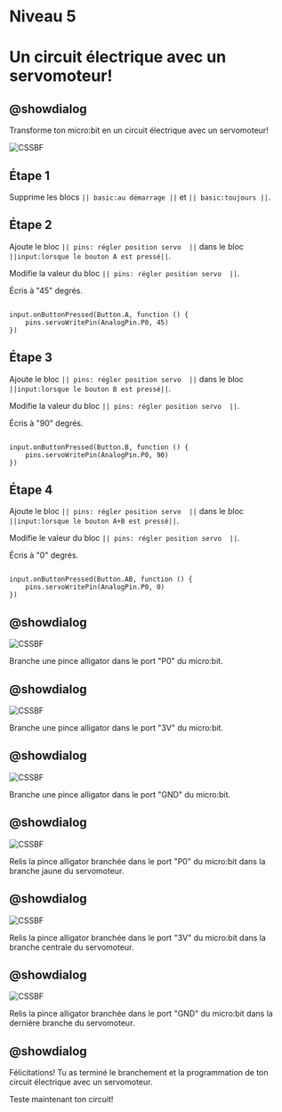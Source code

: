 # Niveau 5

# Un circuit électrique avec un servomoteur! 

## @showdialog 

Transforme ton micro:bit en un circuit électrique avec un servomoteur! 
 
![CSSBF](https://github.com/sbergeroncp/mon-makecode/blob/master/atelier_b_7.jpg?raw=true) 

## Étape 1 

Supprime les blocs ``|| basic:au démarrage ||`` et ``|| basic:toujours ||``. 

## Étape 2 

 Ajoute le bloc ``|| pins: régler position servo  ||`` dans le bloc ``||input:lorsque le bouton A est pressé||``. 
 
Modifie la valeur du bloc ``|| pins: régler position servo  ||``.

Écris à "45" degrés.
 

```blocks 

input.onButtonPressed(Button.A, function () {
    pins.servoWritePin(AnalogPin.P0, 45)
})

``` 

## Étape 3 
 
Ajoute le bloc ``|| pins: régler position servo  ||`` dans le bloc ``||input:lorsque le bouton B est pressé||``. 
 
Modifie la valeur du bloc ``|| pins: régler position servo  ||``.

Écris à "90" degrés.
 

```blocks 

input.onButtonPressed(Button.B, function () {
    pins.servoWritePin(AnalogPin.P0, 90)
})

``` 

## Étape 4 
 
Ajoute le bloc ``|| pins: régler position servo  ||`` dans le bloc ``||input:lorsque le bouton A+B est pressé||``. 
 
Modifie le valeur du bloc ``|| pins: régler position servo  ||``.

Écris à "0" degrés.
 

```blocks 

input.onButtonPressed(Button.AB, function () {
    pins.servoWritePin(AnalogPin.P0, 0)
})

``` 


## @showdialog 

![CSSBF](https://github.com/sbergeroncp/mon-makecode/blob/master/atelier_b_1.jpg?raw=true) 

Branche une pince alligator dans le port "P0" du micro:bit.

## @showdialog 

![CSSBF](https://github.com/sbergeroncp/mon-makecode/blob/master/atelier_b_2.jpg?raw=true) 

Branche une pince alligator dans le port "3V" du micro:bit.

## @showdialog 

![CSSBF](https://github.com/sbergeroncp/mon-makecode/blob/master/atelier_b_3.jpg?raw=true) 

Branche une pince alligator dans le port "GND" du micro:bit.


## @showdialog 

![CSSBF](https://github.com/sbergeroncp/mon-makecode/blob/master/atelier_b_4.jpg?raw=true) 

Relis la pince alligator branchée dans le port "P0" du micro:bit dans la branche jaune du servomoteur.


## @showdialog 

![CSSBF](https://github.com/sbergeroncp/mon-makecode/blob/master/atelier_b_5.jpg?raw=true) 

Relis la pince alligator branchée dans le port "3V" du micro:bit dans la branche centrale du servomoteur.

## @showdialog 

![CSSBF](https://github.com/sbergeroncp/mon-makecode/blob/master/atelier_b_6.jpg?raw=true) 

Relis la pince alligator branchée dans le port "GND" du micro:bit dans la dernière branche du servomoteur.

## @showdialog 

Félicitations! Tu as terminé le branchement et la programmation de ton  circuit électrique avec un servomoteur.

Teste maintenant ton circuit!
